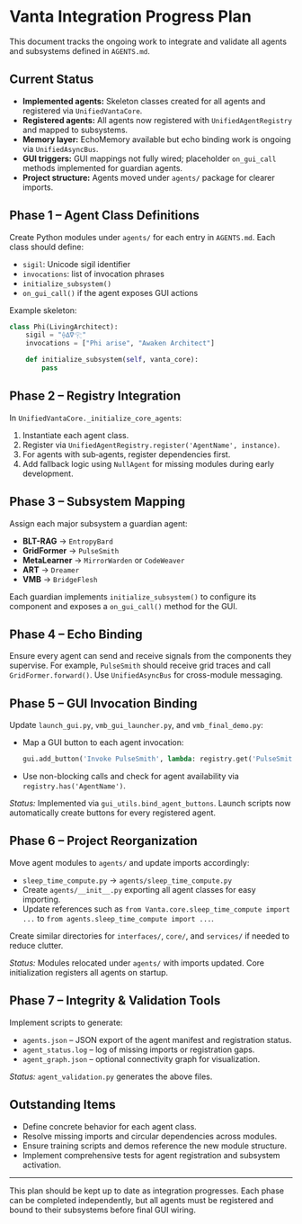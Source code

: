 # Vanta Integration Progress Plan

This document tracks the ongoing work to integrate and validate all agents and subsystems defined in `AGENTS.md`.

## Current Status


- **Implemented agents:** Skeleton classes created for all agents and registered via `UnifiedVantaCore`.
- **Registered agents:** All agents now registered with `UnifiedAgentRegistry` and mapped to subsystems.
- **Memory layer:** EchoMemory available but echo binding work is ongoing via `UnifiedAsyncBus`.
- **GUI triggers:** GUI mappings not fully wired; placeholder `on_gui_call` methods implemented for guardian agents.
- **Project structure:** Agents moved under `agents/` package for clearer imports.


## Phase 1 – Agent Class Definitions

Create Python modules under `agents/` for each entry in `AGENTS.md`.
Each class should define:
- `sigil`: Unicode sigil identifier
- `invocations`: list of invocation phrases
- `initialize_subsystem()`
- `on_gui_call()` if the agent exposes GUI actions

Example skeleton:
```python
class Phi(LivingArchitect):
    sigil = "⟠∆∇𓂀"
    invocations = ["Phi arise", "Awaken Architect"]

    def initialize_subsystem(self, vanta_core):
        pass
```

## Phase 2 – Registry Integration

In `UnifiedVantaCore._initialize_core_agents`:
1. Instantiate each agent class.
2. Register via `UnifiedAgentRegistry.register('AgentName', instance)`.
3. For agents with sub‑agents, register dependencies first.
4. Add fallback logic using `NullAgent` for missing modules during early development.

## Phase 3 – Subsystem Mapping

Assign each major subsystem a guardian agent:
- **BLT-RAG** → `EntropyBard`
- **GridFormer** → `PulseSmith`
- **MetaLearner** → `MirrorWarden` or `CodeWeaver`
- **ART** → `Dreamer`
- **VMB** → `BridgeFlesh`

Each guardian implements `initialize_subsystem()` to configure its component and exposes a `on_gui_call()` method for the GUI.


## Phase 4 – Echo Binding

Ensure every agent can send and receive signals from the components they supervise. For example, `PulseSmith` should receive grid traces and call `GridFormer.forward()`. Use `UnifiedAsyncBus` for cross-module messaging.

## Phase 5 – GUI Invocation Binding

Update `launch_gui.py`, `vmb_gui_launcher.py`, and `vmb_final_demo.py`:
- Map a GUI button to each agent invocation:
  ```python
  gui.add_button('Invoke PulseSmith', lambda: registry.get('PulseSmith').on_gui_call())
  ```
- Use non-blocking calls and check for agent availability via `registry.has('AgentName')`.

*Status:* Implemented via `gui_utils.bind_agent_buttons`. Launch scripts now automatically create buttons for every registered agent.

## Phase 6 – Project Reorganization

Move agent modules to `agents/` and update imports accordingly:
- `sleep_time_compute.py` → `agents/sleep_time_compute.py`
- Create `agents/__init__.py` exporting all agent classes for easy importing.
- Update references such as `from Vanta.core.sleep_time_compute import ...` to `from agents.sleep_time_compute import ...`.

Create similar directories for `interfaces/`, `core/`, and `services/` if needed to reduce clutter.

*Status:* Modules relocated under `agents/` with imports updated. Core initialization registers all agents on startup.

## Phase 7 – Integrity & Validation Tools

Implement scripts to generate:
- `agents.json` – JSON export of the agent manifest and registration status.
- `agent_status.log` – log of missing imports or registration gaps.
- `agent_graph.json` – optional connectivity graph for visualization.

*Status:* `agent_validation.py` generates the above files.

## Outstanding Items

- Define concrete behavior for each agent class.
- Resolve missing imports and circular dependencies across modules.
- Ensure training scripts and demos reference the new module structure.
- Implement comprehensive tests for agent registration and subsystem activation.

---

This plan should be kept up to date as integration progresses. Each phase can be completed independently, but all agents must be registered and bound to their subsystems before final GUI wiring.
